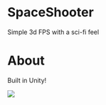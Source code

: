 # SpaceShooter
Simple 3d FPS with a sci-fi feel

# About
Built in Unity!

<img src="https://prime31.com/assets/images/prime31InsideSmall.png"/>
